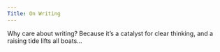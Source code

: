 ```yaml
---
Title: On Writing
---
```


Why care about writing? Because it’s a catalyst for clear thinking, and a raising tide lifts all boats…

